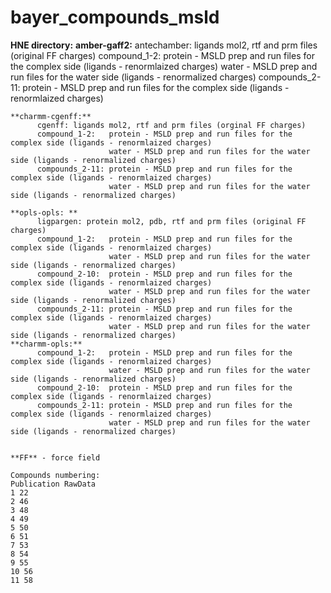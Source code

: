 # bayer_compounds_msld
**HNE directory:**
    **amber-gaff2:**
          antechamber: ligands mol2, rtf and prm files (original FF charges)
          compound_1-2:   protein - MSLD prep and run files for the complex side (ligands - renormlaized charges)
                          water - MSLD prep and run files for the water side (ligands - renormalized charges)
          compounds_2-11: protein - MSLD prep and run files for the complex side (ligands - renormlaized charges)
          
    **charmm-cgenff:**
          cgenff: ligands mol2, rtf and prm files (orginal FF charges)
          compound_1-2:   protein - MSLD prep and run files for the complex side (ligands - renormlaized charges)
                          water - MSLD prep and run files for the water side (ligands - renormalized charges)
          compounds_2-11: protein - MSLD prep and run files for the complex side (ligands - renormlaized charges)
                          water - MSLD prep and run files for the water side (ligands - renormalized charges)

    **opls-opls: **
          ligpargen: protein mol2, pdb, rtf and prm files (original FF charges)
          compound_1-2:   protein - MSLD prep and run files for the complex side (ligands - renormlaized charges)
                          water - MSLD prep and run files for the water side (ligands - renormalized charges)
          compound_2-10:  protein - MSLD prep and run files for the complex side (ligands - renormlaized charges)
                          water - MSLD prep and run files for the water side (ligands - renormalized charges)
          compounds_2-11: protein - MSLD prep and run files for the complex side (ligands - renormlaized charges)
                          water - MSLD prep and run files for the water side (ligands - renormalized charges)
    **charmm-opls:**
          compound_1-2:   protein - MSLD prep and run files for the complex side (ligands - renormlaized charges)
                          water - MSLD prep and run files for the water side (ligands - renormalized charges)
          compound_2-10:  protein - MSLD prep and run files for the complex side (ligands - renormlaized charges)
          compounds_2-11: protein - MSLD prep and run files for the complex side (ligands - renormlaized charges)
                          water - MSLD prep and run files for the water side (ligands - renormalized charges)
    
    
    **FF** - force field

    Compounds numbering:
    Publication RawData
    1 22
    2 46
    3 48
    4 49
    5 50
    6 51
    7 53
    8 54
    9 55
    10 56
    11 58
    
